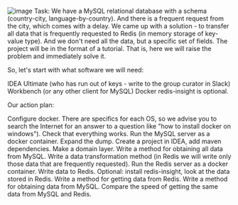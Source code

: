 ![image](https://github.com/user-attachments/assets/cc27e70e-2426-4069-8358-ad855ee3094e)
Task: We have a MySQL relational database with a schema (country-city, language-by-country). 
And there is a frequent request from the city, which comes with a delay. 
We came up with a solution - to transfer all data that is frequently requested to Redis (in memory storage of key-value type).
And we don't need all the data, but a specific set of fields. The project will be in the format of a tutorial. That is, here we will raise the problem and immediately solve it.

So, let's start with what software we will need:

IDEA Ultimate (who has run out of keys - write to the group curator in Slack)
Workbench (or any other client for MySQL)
Docker
redis-insight is optional.

Our action plan:

Configure docker. There are specifics for each OS, so we advise you to search the Internet for an answer to a question like "how to install docker on windows"). Check that everything works.
Run the MySQL server as a docker container.
Expand the dump.
Create a project in IDEA, add maven dependencies.
Make a domain layer.
Write a method for obtaining all data from MySQL.
Write a data transformation method (in Redis we will write only those data that are frequently requested).
Run the Redis server as a docker container.
Write data to Redis.
Optional: install redis-insight, look at the data stored in Redis.
Write a method for getting data from Redis.
Write a method for obtaining data from MySQL.
Compare the speed of getting the same data from MySQL and Redis.
